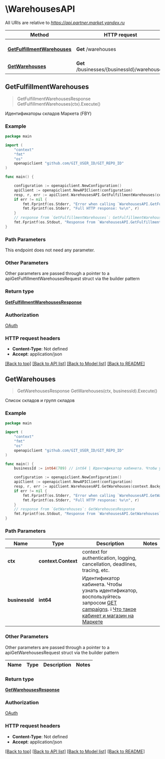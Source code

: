 # \WarehousesAPI

All URIs are relative to *https://api.partner.market.yandex.ru*

Method | HTTP request | Description
------------- | ------------- | -------------
[**GetFulfillmentWarehouses**](WarehousesAPI.md#GetFulfillmentWarehouses) | **Get** /warehouses | Идентификаторы складов Маркета (FBY)
[**GetWarehouses**](WarehousesAPI.md#GetWarehouses) | **Get** /businesses/{businessId}/warehouses | Список складов и групп складов



## GetFulfillmentWarehouses

> GetFulfillmentWarehousesResponse GetFulfillmentWarehouses(ctx).Execute()

Идентификаторы складов Маркета (FBY)



### Example

```go
package main

import (
	"context"
	"fmt"
	"os"
	openapiclient "github.com/GIT_USER_ID/GIT_REPO_ID"
)

func main() {

	configuration := openapiclient.NewConfiguration()
	apiClient := openapiclient.NewAPIClient(configuration)
	resp, r, err := apiClient.WarehousesAPI.GetFulfillmentWarehouses(context.Background()).Execute()
	if err != nil {
		fmt.Fprintf(os.Stderr, "Error when calling `WarehousesAPI.GetFulfillmentWarehouses``: %v\n", err)
		fmt.Fprintf(os.Stderr, "Full HTTP response: %v\n", r)
	}
	// response from `GetFulfillmentWarehouses`: GetFulfillmentWarehousesResponse
	fmt.Fprintf(os.Stdout, "Response from `WarehousesAPI.GetFulfillmentWarehouses`: %v\n", resp)
}
```

### Path Parameters

This endpoint does not need any parameter.

### Other Parameters

Other parameters are passed through a pointer to a apiGetFulfillmentWarehousesRequest struct via the builder pattern


### Return type

[**GetFulfillmentWarehousesResponse**](GetFulfillmentWarehousesResponse.md)

### Authorization

[OAuth](../README.md#OAuth)

### HTTP request headers

- **Content-Type**: Not defined
- **Accept**: application/json

[[Back to top]](#) [[Back to API list]](../README.md#documentation-for-api-endpoints)
[[Back to Model list]](../README.md#documentation-for-models)
[[Back to README]](../README.md)


## GetWarehouses

> GetWarehousesResponse GetWarehouses(ctx, businessId).Execute()

Список складов и групп складов



### Example

```go
package main

import (
	"context"
	"fmt"
	"os"
	openapiclient "github.com/GIT_USER_ID/GIT_REPO_ID"
)

func main() {
	businessId := int64(789) // int64 | Идентификатор кабинета. Чтобы узнать идентификатор, воспользуйтесь запросом [GET campaigns](../../reference/campaigns/getCampaigns.md#businessdto).  ℹ️ [Что такое кабинет и магазин на Маркете](https://yandex.ru/support/marketplace/account/introduction.html) 

	configuration := openapiclient.NewConfiguration()
	apiClient := openapiclient.NewAPIClient(configuration)
	resp, r, err := apiClient.WarehousesAPI.GetWarehouses(context.Background(), businessId).Execute()
	if err != nil {
		fmt.Fprintf(os.Stderr, "Error when calling `WarehousesAPI.GetWarehouses``: %v\n", err)
		fmt.Fprintf(os.Stderr, "Full HTTP response: %v\n", r)
	}
	// response from `GetWarehouses`: GetWarehousesResponse
	fmt.Fprintf(os.Stdout, "Response from `WarehousesAPI.GetWarehouses`: %v\n", resp)
}
```

### Path Parameters


Name | Type | Description  | Notes
------------- | ------------- | ------------- | -------------
**ctx** | **context.Context** | context for authentication, logging, cancellation, deadlines, tracing, etc.
**businessId** | **int64** | Идентификатор кабинета. Чтобы узнать идентификатор, воспользуйтесь запросом [GET campaigns](../../reference/campaigns/getCampaigns.md#businessdto).  ℹ️ [Что такое кабинет и магазин на Маркете](https://yandex.ru/support/marketplace/account/introduction.html)  | 

### Other Parameters

Other parameters are passed through a pointer to a apiGetWarehousesRequest struct via the builder pattern


Name | Type | Description  | Notes
------------- | ------------- | ------------- | -------------


### Return type

[**GetWarehousesResponse**](GetWarehousesResponse.md)

### Authorization

[OAuth](../README.md#OAuth)

### HTTP request headers

- **Content-Type**: Not defined
- **Accept**: application/json

[[Back to top]](#) [[Back to API list]](../README.md#documentation-for-api-endpoints)
[[Back to Model list]](../README.md#documentation-for-models)
[[Back to README]](../README.md)

